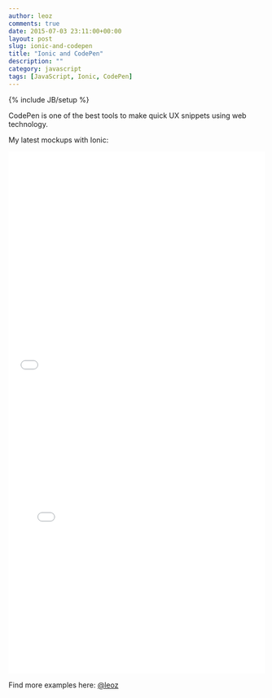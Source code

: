 ```yaml
---
author: leoz
comments: true
date: 2015-07-03 23:11:00+00:00
layout: post
slug: ionic-and-codepen
title: "Ionic and CodePen"
description: ""
category: javascript
tags: [JavaScript, Ionic, CodePen]
---
```

{% include JB/setup %}

CodePen is one of the best tools to make quick UX snippets using web technology.

My latest mockups with Ionic:

<iframe height='451' scrolling='no' src='//codepen.io/leoz/embed/GJQbpV/?height=451&theme-id=0&default-tab=result' frameborder='no' allowtransparency='true' allowfullscreen='true' style='width: 100%;'>See the Pen <a href='http://codepen.io/leoz/pen/GJQbpV/'>Ionic Profile</a> by Leonid Zolotarev (<a href='http://codepen.io/leoz'>@leoz</a>) on <a href='http://codepen.io'>CodePen</a>.
</iframe>

<!--break-->

<br/>

<iframe height='576' scrolling='no' src='//codepen.io/leoz/embed/gpMMmW/?height=576&theme-id=0&default-tab=result' frameborder='no' allowtransparency='true' allowfullscreen='true' style='width: 100%;'>See the Pen <a href='http://codepen.io/leoz/pen/gpMMmW/'>Ionic Tabs inside of Tabs and Menu</a> by Leonid Zolotarev (<a href='http://codepen.io/leoz'>@leoz</a>) on <a href='http://codepen.io'>CodePen</a>.
</iframe>

<br/>

Find more examples here: <a href='http://codepen.io/leoz'>@leoz</a>